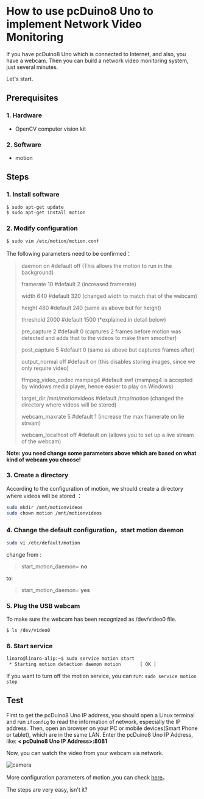 # How to use pcDuino8 Uno to implement Network Video Monitoring

If you have pcDuino8 Uno which is connected to Internet, and also, you have a webcam. Then you can build a network video monitoring system, just several minutes.

Let's start.

## Prerequisites
### 1. Hardware
- OpenCV computer vision kit 

### 2. Software
- motion

## Steps
### 1. Install software

```bash
$ sudo apt-get update
$ sudo apt-get install motion
```

### 2. Modify configuration
```bash
$ sudo vim /etc/motion/motion.conf
```

The following parameters need to be confirmed：
> daemon on #default off (This allows the motion to run in the background)
>
> framerate 10 #default 2 (increased framerate)
>
> width 640 #default 320 (changed width to match that of the webcam)
>
> height 480 #default 240 (same as above but for height)
>
> threshold 2000 #default 1500 (*explained in detail below)
>
> pre_capture 2 #default 0 (captures 2 frames before motion was detected and adds that to the videos to make them smoother)
>
> post_capture 5 #default 0 (same as above but captures frames after)
>
> output_normal off #default on (this disables storing images, since we only require video)
>
> ffmpeg_video_codec msmpeg4 #default swf (msmpeg4 is accepted by windows media player, hence easier to play on Windows)
>
> target_dir /mnt/motionvideos #default /tmp/motion (changed the directory where videos will be stored)
>
>
>webcam_maxrate 5 #default 1 (increase the max framerate on lie stream)
>
> webcam_localhost off #default on (allows you to set up a live stream of the webcam)

**Note: you need change some parameters above which are based on what kind of webcam you choose!**

### 3. Create a directory

According to the configuration of motion, we should create a directory where videos will be stored ：

```bash
sudo mkdir /mnt/motionvideos
sudo chown motion /mnt/motionvideos
```

### 4. Change the default configuration，start motion daemon

```bash
sudo vi /etc/default/motion
```
change from :
> start_motion_daemon= **no**

to:
> start_motion_daemon= **yes**

### 5. Plug the USB webcam
To make sure the webcam has been recognized as /dev/video0 file.

```bash
$ ls /dev/video0
```

### 6. Start service
```bash
linaro@linaro-alip:~$ sudo service motion start
 * Starting motion detection daemon motion       [ OK ]
 ```

If you want to turn off the motion service, you can run:
```sudo service motion stop```

## Test
First to get the pcDuino8 Uno IP address, you should open a Linux terminal and run `ifconfig` to read the information of network, especially the IP address. Then, open an browser on your PC or mobile devices(Smart Phone or tablet), which are in the same LAN. Enter the pcDuino8 Uno IP Address, like:
 **< pcDuino8 Uno IP Address>:8081**

Now, you can watch the video from your webcam via network.

![camera](../images/camera.png)

More configuration parameters of motion ,you can check [here][1]。

The steps are very easy, isn't it?

[1]:http://sjj.azurewebsites.net/?p=701
